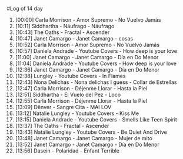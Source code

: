 #Log of 14 day

1. [00:00] Carla Morrison - Amor Supremo - No Vuelvo Jamás
1. [10:11] Siddhartha - Náufrago - Náufrago
1. [10:43] The Oaths - Fractal - Ascender
1. [10:47] Janet Camargo - Janet Camargo - cosas
1. [10:52] Carla Morrison - Amor Supremo - No Vuelvo Jamás
1. [10:57] Daniela Andrade - Youtube Covers - How deep is your love
1. [11:00] Janet Camargo - Janet Camargo - Día en Do Menor
1. [11:04] Daniela Andrade - Youtube Covers - How deep is your love
1. [12:36] Janet Camargo - Janet Camargo - Día en Do Menor
1. [12:38] Lungley - Youtube Covers - In Flames
1. [12:43] Nona Delichas - Nona delichas I guess - Collar de Estrellas
1. [12:47] Carla Morrison - Déjenme Llorar - Hasta la Piel
1. [12:51] Siddhartha - El Vuelo del Pez - Loco
1. [12:55] Carla Morrison - Déjenme Llorar - Hasta la Piel
1. [13:09] Dënver - Sangre Cita - MAI LOV
1. [13:12] Natalie Lungley - Youtube Covers - Kiss Me
1. [13:15] Daniela Andrade - Youtube Covers - Smells Like Teen Spirit
1. [13:37] The Oaths - Fractal - Ascender
1. [13:43] Natalie Lungley - Youtube Covers - Be Quiet And Drive
1. [13:48] Janet Camargo - Janet Camargo - Mujer de mito
1. [13:52] Janet Camargo - Janet Camargo - Día en Do Menor
1. [13:56] Dasein - Polaridad - Enfant Terrible
